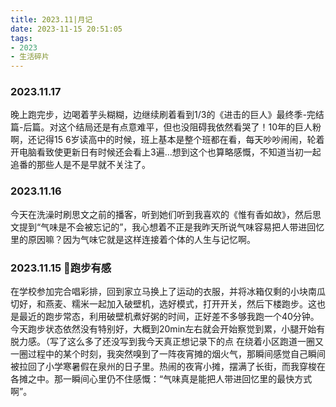 ```yaml
---
title: 2023.11|月记
date: 2023-11-15 20:51:05
tags: 
- 2023
- 生活碎片
---
```




### 2023.11.17
晚上跑完步，边喝着芋头糊糊，边继续刷着看到1/3的《进击的巨人》最终季-完结篇-后篇。对这个结局还是有点意难平，但也没阻碍我依然看哭了！10年的巨人粉啊，还记得15 6岁读高中的时候，班上基本是整个班都在看，每天吵吵闹闹，轮着开电脑看致使更新日有时候还会看上3遍...想到这个也算略感慨，不知道当初一起追番的那些人是不是早就不关注了。
### 2023.11.16 
今天在洗澡时刷思文之前的播客，听到她们听到我喜欢的《惟有香如故》，然后思文提到“气味是不会被忘记的”，我心想着不正是我昨天所说气味容易把人带进回忆里的原因嘛？因为气味它就是这样连接着个体的人生与记忆啊。
### 2023.11.15 🏃跑步有感
在学校参加完合唱彩排，回到家立马换上了运动的衣服，并将冰箱仅剩的小块南瓜切好，和燕麦、糯米一起加入破壁机，选好模式，打开开关，然后下楼跑步。这也是最近的跑步常态，利用破壁机煮好粥的时间，正好差不多够我跑一个40分钟。
今天跑步状态依然没有特别好，大概到20min左右就会开始察觉到累，小腿开始有脱力感。（写了这么多了还没写到我今天真正想记录下的点
在绕着小区跑道一圈又一圈过程中的某个时刻，我突然嗅到了一阵夜宵摊的烟火气，那瞬间感觉自己瞬间被拉回了小学寒暑假在泉州的日子里。热闹的夜宵小摊，摆满了长街，而我穿梭在各摊之中。那一瞬间心里仍不住感慨：“气味真是能把人带进回忆里的最快方式啊”。
